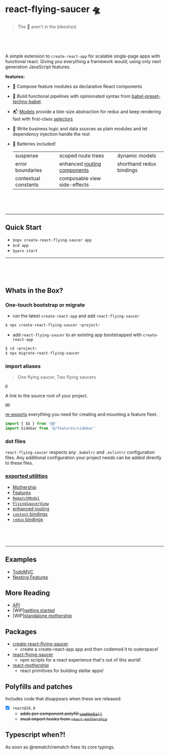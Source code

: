 # react-flying-saucer 🛸

> The 👾 aren't in the bikeshed.

&nbsp;

&nbsp;

A simple extension to `create-react-app` for scalable single-page apps with functional react. Giving you everything a framework would; using only next generation JavaScript features.

**features:**

- 🔗 Compose feature modules as declarative React components
- 🔩 Build functional pipelines with opinionated syntax from [babel-preset-techno-babel](https://github.com/d3dc/babel-preset-techno-babel).
- 📬 [Models](https://rematch.gitbooks.io/rematch/docs/api.html#models) provide a bite-size abstraction for redux and keep rendering fast with first-class [selectors](https://rematch.gitbooks.io/rematch/plugins/select/)
- 🧱 Write business logic and data sources as plain modules and let dependency injection handle the rest

- 🔋 Batteries included!

  |                      |                                                                              |                          |
  | -------------------- | ---------------------------------------------------------------------------- | ------------------------ |
  | suspense             | scoped route trees                                                           | dynamic models           |
  | error boundaries     | enhanced [routing components](https://github.com/ReactTraining/react-router) | shorthand redux bindings |
  | contextual constants | composable view side-effects                                                 |

&nbsp;

&nbsp;

---

## Quick Start

- `$npx create-react-flying-saucer app`
- `$cd app`
- `$yarn start`

---

&nbsp;

&nbsp;

## Whats in the Box?

### One-touch bootstrap or migrate

- run the latest `create-react-app` and add `react-flying-saucer`

```sh
$ npx create-react-flying-saucer <project>
```

- add `react-flying-saucer` to an existing app bootstrapped with `create-react-app`

```sh
$ cd <project>
$ npx migrate-react-flying-saucer
```

### import aliases

> One flying saucer, Two flying saucers

`@`

A link to the source root of your project.

`@@`

[re-exports](#exported-utilities) everything you need for creating and mounting a feature fleet.

```js
import { $$ } from '@@'
import Sidebar from '@/features/sidebar'
```

### dot files

`react-flying-saucer` respects any `.babelrc` and `.eslintrc` configuration files. Any additional configuration your project needs can be added directly to these files.

### [exported utilities](docs/api.md)

- [Mothership](/docs/api.md#the-app)
- [Features](/docs/api.md#features)
- [`RematchModel`](/docs/api.md#rematchmodel)
- [`FlyingSaucerView`](/docs/api.md#flyingsaucerview)
- [enhanced routing](/docs/api.md#enhanced-routing)
- [`context` bindings](/docs/api.md#context-bindings)
- [`redux` bindings](/docs/api.md#redux-bindings)

&nbsp;

&nbsp;

---

## Examples

- [TodoMVC](examples/todos)
- [Nesting Features](examples/nesting-features-with-grommet)

## More Reading

- [API](docs/api.md)
- [WIP][getting started](docs/gettting-started.md)
- [WIP][standalone mothership](docs/standalone-mothership.md)

## Packages

- [create-react-flying-saucer](packages/create-react-flying-saucer)
  - create a create-react-app app and then codemod it to outerspace!
- [react-flying-saucer](packages/react-flying-saucer)
  - npm scripts for a react experience that's out of this world!
- [react-mothership](packages/react-mothership)
  - react primitives for building stellar apps!

## Polyfills and patches

Includes code that disappears when these are released:

- [x] `react@16.8`
  - ~~adds per component polyfill [`useHooks()`](https://github.com/tannerlinsley/use-react-hooks)~~
  - ~~must import hooks from `react-mothership`~~

## Typescript when?!

As soon as @rematch/rematch fixes its core typings.
